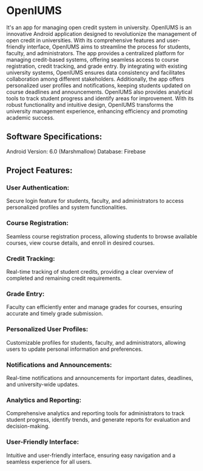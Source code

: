 # OpenIUMS
It's an app for managing  open credit system in university.
OpenIUMS is an innovative Android application designed to revolutionize the management of open credit in universities. With its comprehensive features and user-friendly interface, OpenIUMS aims to streamline the process for students, faculty, and administrators. The app provides a centralized platform for managing credit-based systems, offering seamless access to course registration, credit tracking, and grade entry. By integrating with existing university systems, OpenIUMS ensures data consistency and facilitates collaboration among different stakeholders. Additionally, the app offers personalized user profiles and notifications, keeping students updated on course deadlines and announcements. OpenIUMS also provides analytical tools to track student progress and identify areas for improvement. With its robust functionality and intuitive design, OpenIUMS transforms the university management experience, enhancing efficiency and promoting academic success.

## Software Specifications:
Android Version: 6.0 (Marshmallow) 
Database: Firebase


## Project Features:

### User Authentication: 
Secure login feature for students, faculty, and administrators to access personalized profiles and system functionalities.

### Course Registration:
Seamless course registration process, allowing students to browse available courses, view course details, and enroll in desired courses.

### Credit Tracking: 
Real-time tracking of student credits, providing a clear overview of completed and remaining credit requirements.

### Grade Entry: 
Faculty can efficiently enter and manage grades for courses, ensuring accurate and timely grade submission.

### Personalized User Profiles: 
Customizable profiles for students, faculty, and administrators, allowing users to update personal information and preferences.

### Notifications and Announcements:
Real-time notifications and announcements for important dates, deadlines, and university-wide updates.

### Analytics and Reporting:
Comprehensive analytics and reporting tools for administrators to track student progress, identify trends, and generate reports for evaluation and decision-making.

### User-Friendly Interface:
Intuitive and user-friendly interface, ensuring easy navigation and a seamless experience for all users.

